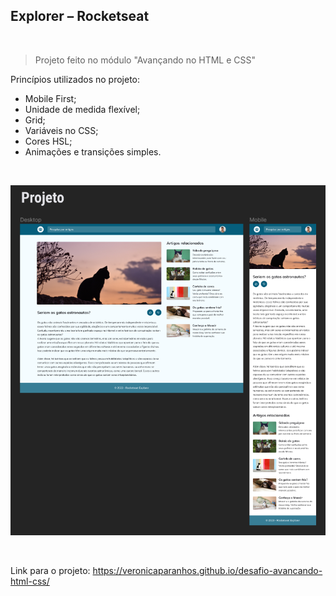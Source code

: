 ## Explorer – Rocketseat

<br />

> Projeto feito no módulo "Avançando no HTML e CSS"

Princípios utilizados no projeto:

- Mobile First;
- Unidade de medida flexível;
- Grid;
- Variáveis no CSS;
- Cores HSL;
- Animações e transições simples.

<br />

![image](/assets/telas.png)

<br />

Link para o projeto: https://veronicaparanhos.github.io/desafio-avancando-html-css/
